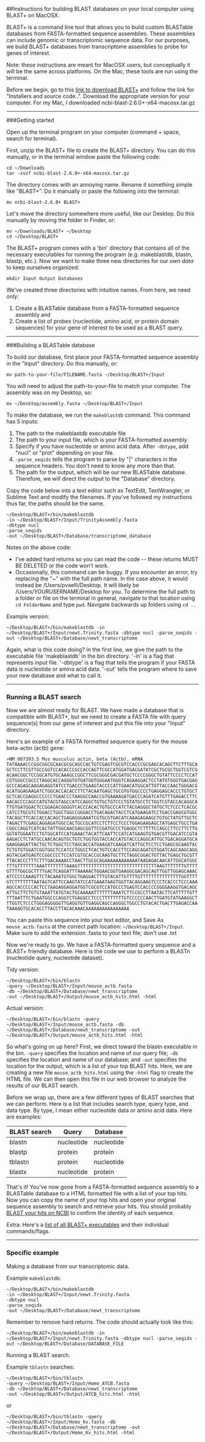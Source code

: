 ##Instructions for building BLAST databases on your local computer using BLAST+ on MacOSX.

BLAST+ is a command line tool that allows you to build custom BLASTable databases from FASTA-formatted sequence assemblies. These assemblies can include genomic or transcriptomic sequence data. For our purposes, we build BLAST+ databases from transcriptome assemblies to probe for genes of interest.

Note: these instructions are meant for MacOSX users, but conceptually it will be the same across platforms. On the Mac, these tools are run using the terminal.

Before we begin, go to this [link to download BLAST+](https://blast.ncbi.nlm.nih.gov/Blast.cgi?PAGE_TYPE=BlastDocs&DOC_TYPE=Download) and follow the link for "Installers and source code..". Download the appropriate version for your computer. For my Mac, I downloaded ncbi-blast-2.6.0+-x64-macosx.tar.gz

***
###Getting started  

Open up the terminal program on your computer (command + space, search for terminal).

First, unzip the BLAST+ file to create the BLAST+ directory. You can do this manually, or in the terminal window paste the following code:
```
cd ~/Downloads
tar -xvzf ncbi-blast-2.6.0+-x64-macosx.tar.gz
```  
The directory comes with an annoying name. Rename it something simple like "BLAST+". Do it manually or paste the following into the terminal:
```
mv ncbi-blast-2.6.0+ BLAST+
```  
Let's move the directory somewhere more useful, like our Desktop. Do this manually by moving the folder in Finder, or:
```
mv ~/Downloads/BLAST+ ~/Desktop
cd ~/Desktop/BLAST+
```

The BLAST+ program comes with a 'bin' directory that contains all of the necessary executables for running the program (e.g. makeblastdb, blastn, blastp, etc.). Now we want to make three new directories for our *own data* to keep ourselves organized:
```
mkdir Input Output Databases
```
We've created three directories with intuitive names. From here, we need only:  
1. Create a BLASTable database from a FASTA-formatted sequence assembly and  
2. Create a list of probes (nucleotide, amino acid, or protein domain sequences) for your gene of interest to be used as a BLAST query.

***
###Building a BLASTable database  

To build our database, first place your FASTA-formatted sequence assembly in the "Input" directory. Do this manually, or:
```
mv path-to-your-file/FILENAME.fasta ~/Desktop/BLAST+/Input
```
You will need to adjust the path-to-your-file to match your computer. The assembly was on my Desktop, so:
```
mv ~/Desktop/assembly.fasta ~/Desktop/BLAST+/Input
```

To make the database, we run the `makeblastdb` command. This command has 5 inputs:  
1. The path to the makeblastdb executable file  
2. The path to your input file, which is your FASTA-formatted assembly  
3. Specify if you have nucleotide or amino acid data. After `-dbtype`, add "nucl" or "prot" depending on your file.  
4. `-parse_seqids` tells the program to parse by "|" characters in the sequence headers. You don't need to know any more than that.  
5. The path for the output, which will be our new BLASTable database. Therefore, we will direct the output to the "Database" directory.  

Copy the code below into a text editor such as TextEdit, TextWrangler, or Sublime Text and modify the filenames. If you've followed my instructions thus far, the paths should be the same.

```
~/Desktop/BLAST+/bin/makeblastdb 
-in ~/Desktop/BLAST+/Input/TrinityAssembly.fasta 
-dbtype nucl 
-parse_seqids 
-out ~/Desktop/BLAST+/Database/transcriptome_database
```

Notes on the above code:
* I've added hard returns so you can read the code -- these returns MUST BE DELETED or the code won't work.
* Occasionally, this command can be buggy. If you encounter an error, try replacing the "~" with the full path name. In the case above, it would instead be /Users/pvaelli/Desktop. It will likely be /Users/YOURUSERNAME/Desktop for you. To determine the full path to a folder or file on the terminal in general, navigate to that location using `cd FolderName` and type `pwd`. Navigate backwards up folders using `cd ..`

Example version:
```
~/Desktop/BLAST+/bin/makeblastdb -in ~/Desktop/BLAST+/Input/newt.Trinity.fasta -dbtype nucl -parse_seqids -out ~/Desktop/BLAST+/Database/newt_transcriptome
```

Again, what is this code doing? In the first line, we give the path to the executable file 'makeblastdb' in the bin directory. '-in' is a flag that represents input file. '-dbtype' is a flag that tells the program if your FASTA data is nucleotide or amino acid data. '-out' tells the program where to save your new database and what to call it.  

***
### Running a BLAST search
Now we are almost ready for BLAST. We have made a database that is compatible with BLAST+, but we need to create a FASTA file with query sequence(s) from our gene of interest and put this file into your "Input" directory.  

Here's an example of a FASTA formatted sequence query for the mouse beta-actin (actb) gene:
```
>NM_007393.5 Mus musculus actin, beta (Actb), mRNA
TATAAAACCCGGCGGCGCAACGCGCAGCCACTGTCGAGTCGCGTCCACCCGCGAGCACAGCTTCTTTGCA
GCTCCTTCGTTGCCGGTCCACACCCGCCACCAGTTCGCCATGGATGACGATATCGCTGCGCTGGTCGTCG
ACAACGGCTCCGGCATGTGCAAAGCCGGCTTCGCGGGCGACGATGCTCCCCGGGCTGTATTCCCCTCCAT
CGTGGGCCGCCCTAGGCACCAGGGTGTGATGGTGGGAATGGGTCAGAAGGACTCCTATGTGGGTGACGAG
GCCCAGAGCAAGAGAGGTATCCTGACCCTGAAGTACCCCATTGAACATGGCATTGTTACCAACTGGGACG
ACATGGAGAAGATCTGGCACCACACCTTCTACAATGAGCTGCGTGTGGCCCCTGAGGAGCACCCTGTGCT
GCTCACCGAGGCCCCCCTGAACCCTAAGGCCAACCGTGAAAAGATGACCCAGATCATGTTTGAGACCTTC
AACACCCCAGCCATGTACGTAGCCATCCAGGCTGTGCTGTCCCTGTATGCCTCTGGTCGTACCACAGGCA
TTGTGATGGACTCCGGAGACGGGGTCACCCACACTGTGCCCATCTACGAGGGCTATGCTCTCCCTCACGC
CATCCTGCGTCTGGACCTGGCTGGCCGGGACCTGACAGACTACCTCATGAAGATCCTGACCGAGCGTGGC
TACAGCTTCACCACCACAGCTGAGAGGGAAATCGTGCGTGACATCAAAGAGAAGCTGTGCTATGTTGCTC
TAGACTTCGAGCAGGAGATGGCCACTGCCGCATCCTCTTCCTCCCTGGAGAAGAGCTATGAGCTGCCTGA
CGGCCAGGTCATCACTATTGGCAACGAGCGGTTCCGATGCCCTGAGGCTCTTTTCCAGCCTTCCTTCTTG
GGTATGGAATCCTGTGGCATCCATGAAACTACATTCAATTCCATCATGAAGTGTGACGTTGACATCCGTA
AAGACCTCTATGCCAACACAGTGCTGTCTGGTGGTACCACCATGTACCCAGGCATTGCTGACAGGATGCA
GAAGGAGATTACTGCTCTGGCTCCTAGCACCATGAAGATCAAGATCATTGCTCCTCCTGAGCGCAAGTAC
TCTGTGTGGATCGGTGGCTCCATCCTGGCCTCACTGTCCACCTTCCAGCAGATGTGGATCAGCAAGCAGG
AGTACGATGAGTCCGGCCCCTCCATCGTGCACCGCAAGTGCTTCTAGGCGGACTGTTACTGAGCTGCGTT
TTACACCCTTTCTTTGACAAAACCTAACTTGCGCAGAAAAAAAAAAAATAAGAGACAACATTGGCATGGC
TTTGTTTTTTTAAATTTTTTTTAAAGTTTTTTTTTTTTTTTTTTTTTTTTTTTTTAAGTTTTTTTGTTTT
GTTTTGGCGCTTTTGACTCAGGATTTAAAAACTGGAACGGTGAAGGCGACAGCAGTTGGTTGGAGCAAAC
ATCCCCCAAAGTTCTACAAATGTGGCTGAGGACTTTGTACATTGTTTTGTTTTTTTTTTTTTTTGGTTTT
GTCTTTTTTTAATAGTCATTCCAAGTATCCATGAAATAAGTGGTTACAGGAAGTCCCTCACCCTCCCAAA
AGCCACCCCCACTCCTAAGAGGAGGATGGTCGCGTCCATGCCCTGAGTCCACCCCGGGGAAGGTGACAGC
ATTGCTTCTGTGTAAATTATGTACTGCAAAAATTTTTTTAAATCTTCCGCCTTAATACTTCATTTTTGTT
TTTAATTTCTGAATGGCCCAGGTCTGAGGCCTCCCTTTTTTTTGTCCCCCCAACTTGATGTATGAAGGCT
TTGGTCTCCCTGGGAGGGGGTTGAGGTGTTGAGGCAGCCAGGGCTGGCCTGTACACTGACTTGAGACCAA
TAAAAGTGCACACCTTACCTTACACAAACAAAAAAAAAAAAAAAA
```

You can paste this sequence into your text editor, and Save As `mouse_actb.fasta` at the correct path location: `~/Desktop/BLAST+/Input`. Make sure to add the extension .fasta to your text file; don't use .txt  

Now we're ready to go. We have a FASTA-formatted query sequence and a BLAST+ friendly database. Here is the code we use to perform a BLASTn (nucleotide query, nucleotide dataset).

Tidy version:
```
~/Desktop/BLAST+/bin/blastn 
-query ~/Desktop/BLAST+/Input/mouse_actb.fasta 
-db ~/Desktop/BLAST+/Database/newt_transcriptome 
-out ~/Desktop/BLAST+/Output/mouse_actb_hits.html -html
```
Actual version:
```
~/Desktop/BLAST+/bin/blastn -query ~/Desktop/BLAST+/Input/mouse_actb.fasta -db ~/Desktop/BLAST+/Database/newt_transcriptome -out ~/Desktop/BLAST+/Output/mouse_actb_hits.html -html
```
So what's going on up here? First, we direct toward the blastn executable in the bin. `-query` specifies the location and name of our query file; `-db` specifies the location and name of our database; and `-out` specifies the location for the output, which is a list of your top BLAST hits. Here, we are creating a new file `mouse_actb_hits.html` using the `-html` flag to create the HTML file. We can then open this file in our web browser to analyze the results of our BLAST search.

Before we wrap up, there are a few different types of BLAST searches that we can perform. Here is a list that includes search type, query type, and data type. By type, I mean either nucleotide data or amino acid data. Here are examples:

| BLAST search  | Query       | Database  |
| ------------- |-------------| ----------|
| blastn        | nucleotide  | nucleotide|
| blastp        | protein     | protein   |
| tblastn       | protein     | nucleotide| 
| blastx        | nucleotide  | protein   |

That's it! You've now gone from a FASTA-formatted sequence assembly to a BLASTable database to a HTML formatted file with a list of your top hits. Now you can copy the name of your top hits and open your original sequence assembly to search and retrieve your hits. You should probably [BLAST your hits on NCBI](https://blast.ncbi.nlm.nih.gov/Blast.cgi) to confirm the identity of each sequence. 

Extra:
Here's a [list of all BLAST+ executables](https://www.ncbi.nlm.nih.gov/books/NBK279675/) and their individual commands/flags.
***
### Specific example

Making a database from our transcriptomic data.

Example `makeblastdb`:
```
~/Desktop/BLAST+/bin/makeblastdb 
-in ~/Desktop/BLAST+/Input/newt.Trinity.fasta 
-dbtype nucl 
-parse_seqids 
-out ~/Desktop/BLAST+/Database/newt_transcriptome
```
Remember to remove hard returns. The code should actually look like this:
```
~/Desktop/BLAST+/bin/makeblastdb -in ~/Desktop/BLAST+/Input/newt.Trinity.fasta -dbtype nucl -parse_seqids -out ~/Desktop/BLAST+/Database/DATABASE_FILE
```

Running a BLAST search.

Example `tblastn` searches:
```
~/Desktop/BLAST+/bin/tblastn 
-query ~/Desktop/BLAST+/Input/Homo_ATCB.fasta 
-db ~/Desktop/BLAST+/Database/newt_transcriptome 
-out ~/Desktop/BLAST+/Output/ATCB_hits.html -html
```
or

```
~/Desktop/BLAST+/bin/tblastn -query ~/Desktop/BLAST+/Input/Homo_Kv.fasta -db ~/Desktop/BLAST+/Database/newt_transcriptome -out ~/Desktop/BLAST+/Output/Homo_Kv_hits.html -html
```
